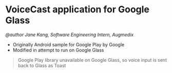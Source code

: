 # VoiceCast application for Google Glass

_@author Jane Kang, Software Engineering Intern, Augmedix_

- Originally Android sample for Google Play by Google
- Modified in attempt to run on Google Glass

> Google Play library unavailable on Google Glass, so voice input is sent back to Glass as Toast
